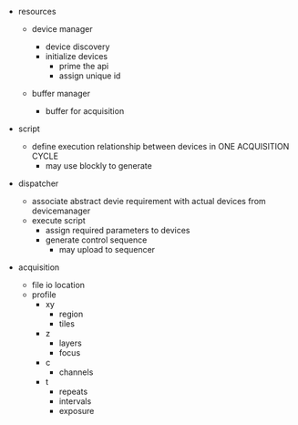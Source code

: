 
- resources
    - device manager
        - device discovery
        - initialize devices
            - prime the api
            - assign unique id

    - buffer manager
        - buffer for acquisition

- script
    - define execution relationship between devices in ONE ACQUISITION CYCLE
        - may use blockly to generate
    
- dispatcher
    - associate abstract devie requirement with actual devices from devicemanager
    - execute script
        - assign required parameters to devices
        - generate control sequence
            - may upload to sequencer

- acquisition
    - file io location
    - profile 
        - xy
            - region
            - tiles
        - z
            - layers
            - focus
        - c
            - channels
        - t
            - repeats
            - intervals
            - exposure
